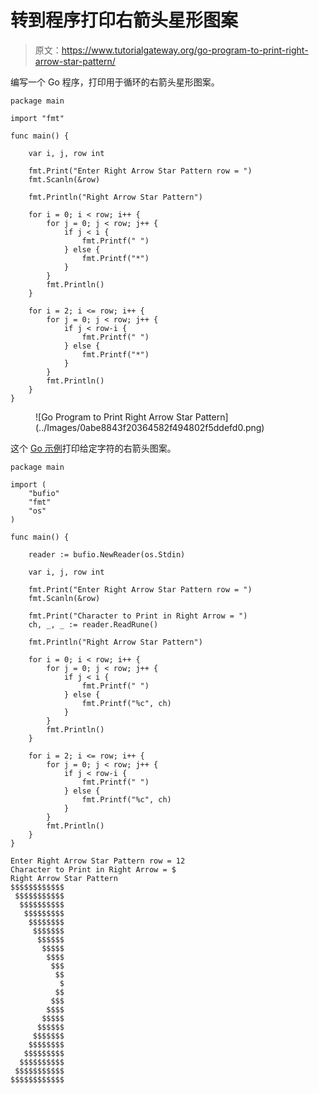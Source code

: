 # 转到程序打印右箭头星形图案

> 原文：<https://www.tutorialgateway.org/go-program-to-print-right-arrow-star-pattern/>

编写一个 Go 程序，打印用于循环的右箭头星形图案。

```
package main

import "fmt"

func main() {

	var i, j, row int

	fmt.Print("Enter Right Arrow Star Pattern row = ")
	fmt.Scanln(&row)

	fmt.Println("Right Arrow Star Pattern")

	for i = 0; i < row; i++ {
		for j = 0; j < row; j++ {
			if j < i {
				fmt.Printf(" ")
			} else {
				fmt.Printf("*")
			}
		}
		fmt.Println()
	}

	for i = 2; i <= row; i++ {
		for j = 0; j < row; j++ {
			if j < row-i {
				fmt.Printf(" ")
			} else {
				fmt.Printf("*")
			}
		}
		fmt.Println()
	}
}
```

<figure class="wp-block-image size-large">![Go Program to Print Right Arrow Star Pattern](../Images/0abe8843f20364582f494802f5ddefd0.png)</figure>

这个 [Go 示例](https://www.tutorialgateway.org/go-programs/)打印给定字符的右箭头图案。

```
package main

import (
	"bufio"
	"fmt"
	"os"
)

func main() {

	reader := bufio.NewReader(os.Stdin)

	var i, j, row int

	fmt.Print("Enter Right Arrow Star Pattern row = ")
	fmt.Scanln(&row)

	fmt.Print("Character to Print in Right Arrow = ")
	ch, _, _ := reader.ReadRune()

	fmt.Println("Right Arrow Star Pattern")

	for i = 0; i < row; i++ {
		for j = 0; j < row; j++ {
			if j < i {
				fmt.Printf(" ")
			} else {
				fmt.Printf("%c", ch)
			}
		}
		fmt.Println()
	}

	for i = 2; i <= row; i++ {
		for j = 0; j < row; j++ {
			if j < row-i {
				fmt.Printf(" ")
			} else {
				fmt.Printf("%c", ch)
			}
		}
		fmt.Println()
	}
}
```

```
Enter Right Arrow Star Pattern row = 12
Character to Print in Right Arrow = $
Right Arrow Star Pattern
$$$$$$$$$$$$
 $$$$$$$$$$$
  $$$$$$$$$$
   $$$$$$$$$
    $$$$$$$$
     $$$$$$$
      $$$$$$
       $$$$$
        $$$$
         $$$
          $$
           $
          $$
         $$$
        $$$$
       $$$$$
      $$$$$$
     $$$$$$$
    $$$$$$$$
   $$$$$$$$$
  $$$$$$$$$$
 $$$$$$$$$$$
$$$$$$$$$$$$
```
